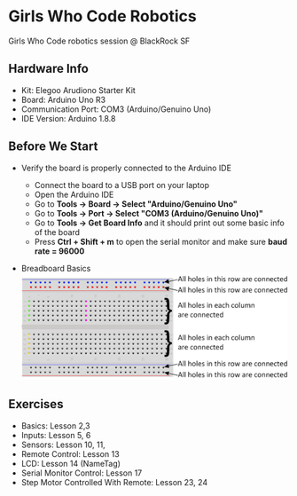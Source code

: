 # Girls Who Code Robotics
Girls Who Code robotics session @ BlackRock SF

## Hardware Info
* Kit: Elegoo Arudiono Starter Kit
* Board: Arduino Uno R3
* Communication Port: COM3 (Arduino/Genuino Uno)
* IDE Version: Arduino 1.8.8  

## Before We Start
* Verify the board is properly connected to the Arduino IDE
    * Connect the board to a USB port on your laptop
    * Open the Arduino IDE
    * Go to **Tools -> Board -> Select "Arduino/Genuino Uno"**
    * Go to **Tools -> Port -> Select "COM3 (Arduino/Genuino Uno)"**
    * Go to **Tools -> Get Board Info** and it should print out some basic info of the board
    * Press **Ctrl + Shift + m** to open the serial monitor and make sure **baud rate = 96000**

* Breadboard Basics    
![breadboard_basics](./assets/Breadboad_Basics.png)

## Exercises
* Basics: Lesson 2,3
* Inputs: Lesson 5, 6
* Sensors: Lesson 10, 11, 
* Remote Control: Lesson 13
* LCD: Lesson 14 (NameTag)
* Serial Monitor Control: Lesson 17
* Step Motor Controlled With Remote: Lesson 23, 24